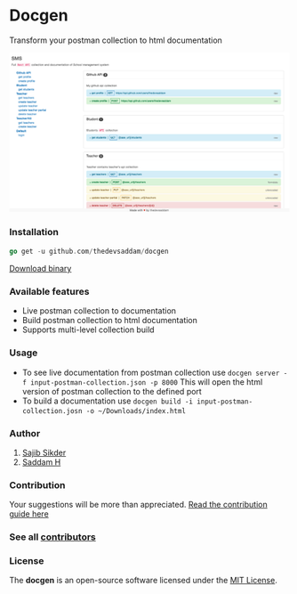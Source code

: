 Docgen
=====================

Transform your postman collection to html documentation

![Task screenshot](screenshot.png)

### Installation
```go
go get -u github.com/thedevsaddam/docgen
```

[Download binary](https://github.com/thedevsaddam/docgen-bin)

### Available features
* Live postman collection to documentation
* Build postman collection to html documentation
* Supports multi-level collection build

### Usage
* To see live documentation from postman collection use `docgen server -f input-postman-collection.json -p 8000` This will open the html version of postman collection to the defined port
* To build a documentation use `docgen build -i input-postman-collection.josn -o ~/Downloads/index.html`

### Author
1. [Sajib Sikder](https://github.com/mhshajib)
1. [Saddam H](https://github.com/thedevsaddam)

### Contribution
Your suggestions will be more than appreciated.
[Read the contribution guide here](CONTRIBUTING.md)

### See all [contributors](https://github.com/thedevsaddam/docgen/graphs/contributors)

### **License**
The **docgen** is an open-source software licensed under the [MIT License](LICENSE.md).
